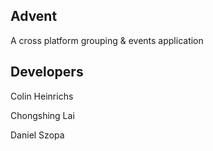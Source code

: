 ## Advent
A cross platform grouping & events application


## Developers
Colin Heinrichs

Chongshing Lai

Daniel Szopa